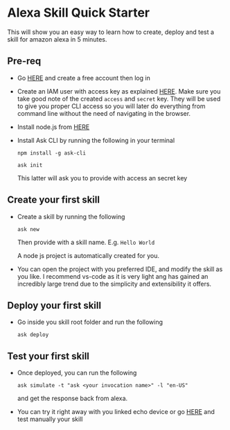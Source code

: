 # Alexa Skill Quick Starter

This will show you an easy way to learn how to create, deploy and test a skill for amazon alexa in 5 minutes.

## Pre-req
- Go [HERE](https://aws.amazon.com/console/) and create a free account then log in
- Create an IAM user with access key as explained [HERE](https://aws.amazon.com/premiumsupport/knowledge-center/create-access-key/). Make sure you take good note of the created `access` and `secret` key. They will be used to give you proper CLI access so you will later do everything from command line without the need of navigating in the browser.
- Install node.js from [HERE](https://nodejs.org)
- Install Ask CLI by running the following in your terminal

   `npm install -g ask-cli`

   `ask init`
   
   This latter will ask you to provide with access an secret key

## Create your first skill
- Create a skill by running the following 
   
   `ask new`

  Then provide with a skill name. E.g. `Hello World`
  
  A node js project is automatically created for you.

- You can open the project with you preferred IDE, and modify the skill as you like. I recommend vs-code as it is very light ang has gained an incredibly large trend due to the simplicity and extensibility it offers.


## Deploy your first skill
- Go inside you skill root folder and run the following

   `ask deploy`

## Test your first skill
- Once deployed, you can run the following

   `ask simulate -t "ask <your invocation name>" -l "en-US"`

   and get the response back from alexa.

- You can try it right away with you linked echo device or go [HERE](https://developer.amazon.com/alexa/console/ask#) and test manually your skill

    
